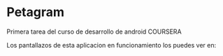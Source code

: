 # Petagram
Primera tarea del curso de desarrollo de android COURSERA

Los pantallazos de esta aplicacion en funcionamiento los puedes ver en:

